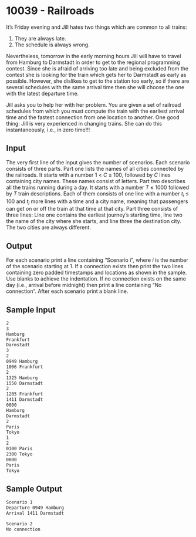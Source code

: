 # 10039 - Railroads

It’s Friday evening and Jill hates two things which are common to all trains:

1. They are always late.
2. The schedule is always wrong.

Nevertheless, tomorrow in the early morning hours Jill will have to travel from Hamburg to Darmstadt
in order to get to the regional programming contest. Since she is afraid of arriving too late and
being excluded from the contest she is looking for the train which gets her to Darmstadt as early as
possible. However, she dislikes to get to the station too early, so if there are several schedules with the
same arrival time then she will choose the one with the latest departure time.

Jill asks you to help her with her problem. You are given a set of railroad schedules from which you
must compute the train with the earliest arrival time and the fastest connection from one location to
another. One good thing: Jill is very experienced in changing trains. She can do this instantaneously,
i.e., in zero time!!!


## Input

The very first line of the input gives the number of scenarios. Each scenario consists of three parts.
Part one lists the names of all cities connected by the railroads. It starts with a number 1 < *C* ≤ 100,
followed by *C* lines containing city names. These names consist of letters.
Part two describes all the trains running during a day. It starts with a number *T* ≤ 1000 followed
by *T* train descriptions. Each of them consists of one line with a number *t<sub>i</sub>* ≤ 100 and 
*t<sub>i</sub>* more lines with a time and a city name, meaning that passengers can get on or off the 
train at that time at that city.
Part three consists of three lines: Line one contains the earliest journey’s starting time, line two
the name of the city where she starts, and line three the destination city. The two cities are always
different.


## Output

For each scenario print a line containing “Scenario i”, where *i* is the number of the scenario starting
at 1.
If a connection exists then print the two lines containing zero padded timestamps and locations as
shown in the sample. Use blanks to achieve the indentation. If no connection exists on the same day
(i.e., arrival before midnight) then print a line containing “No connection”.
After each scenario print a blank line.


## Sample Input

```bash
2
3
Hamburg
Frankfurt
Darmstadt
3
2
0949 Hamburg
1006 Frankfurt
2
1325 Hamburg
1550 Darmstadt
2
1205 Frankfurt
1411 Darmstadt
0800
Hamburg
Darmstadt
2
Paris
Tokyo
1
2
0100 Paris
2300 Tokyo
0800
Paris
Tokyo
```

## Sample Output

```bash
Scenario 1
Departure 0949 Hamburg
Arrival 1411 Darmstadt

Scenario 2
No connection
```
